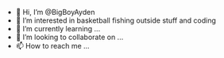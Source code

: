 - 👋 Hi, I’m @BigBoyAyden
- 👀 I’m interested in basketball fishing outside stuff and coding
- 🌱 I’m currently learning ...
- 💞️ I’m looking to collaborate on ...
- 📫 How to reach me ...

<!---
BigBoyAyden/BigBoyAyden is a ✨ special ✨ repository because its `README.md` (this file) appears on your GitHub profile.
You can click the Preview link to take a look at your changes.
--->
